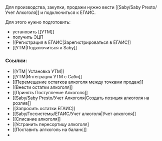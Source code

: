 Для производства, закупки, продажи нужно вести [[Saby/Saby Presto/Учет Алкоголя]]  и подключиться к ЕГАИС.

Для этого нужно подготовить:
- установить [[УТМ]]
- получить ЭЦП
- [[Регистрация в ЕГАИС|Зарегистрироваться в ЕГАИС]]
- [[УТМ|Подключиться к Saby]]

### Ссылки:
- [[УТМ| Установка УТМ]]
- [[УТМ|Интеграция УТМ с Саби]]
- [[Перемещение остатков алкоголя между точками продаж]]
- [[Внести остатки алкоголя]]
- [[Принять Поступление Алкоголя]]
- [[Saby/Saby Presto/Учет Алкоголя|Создать позиция алкоголя на розлив]]
- [[Запросить остатки ЕГАИС]]
- [[Saby/Госсистемы/ЕГАИС/Учет алкоголя|Учет алкоголя]]
- [[Списание алкоголя]]
- [[Устранить пересортицу алкоголя]
- [[Поставить алгкоголь на баланс]]
- 